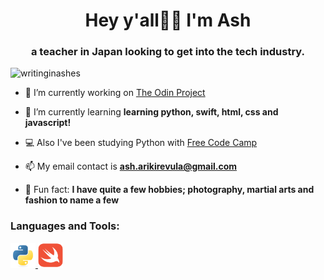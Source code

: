 <h1 align="center">Hey y'all✌🏽 I'm Ash</h1>
<h3 align="center">a teacher in Japan looking to get into the tech industry.</h3>

<p align="left"> <img src="https://komarev.com/ghpvc/?username=writinginashes&label=Profile%20views&color=0e75b6&style=flat" alt="writinginashes" /> </p>

- 🔭 I’m currently working on [The Odin Project](https://www.theodinproject.com/)

- 🌱 I’m currently learning **learning python, swift, html, css and javascript!**

- 💻 Also I've been studying Python with [Free Code Camp](https://www.freecodecamp.org/learn/scientific-computing-with-python/)

- 📫 My email contact is **ash.arikirevula@gmail.com**

- 📸 Fun fact: **I have quite a few hobbies; photography, martial arts and fashion to name a few**

</p>

<h3 align="left">Languages and Tools:</h3>
<p align="left"> <a href="https://www.python.org" target="_blank" rel="noreferrer"> <img src="https://raw.githubusercontent.com/devicons/devicon/master/icons/python/python-original.svg" alt="python" width="40" height="40"/> </a> <a href="https://developer.apple.com/swift/" target="_blank" rel="noreferrer"> <img src="https://raw.githubusercontent.com/devicons/devicon/master/icons/swift/swift-original.svg" alt="swift" width="40" height="40"/> </a> </p>
